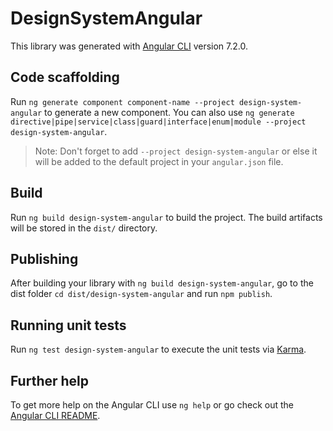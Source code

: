 # DesignSystemAngular

This library was generated with [Angular CLI](https://github.com/angular/angular-cli) version 7.2.0.

## Code scaffolding

Run `ng generate component component-name --project design-system-angular` to generate a new component. You can also use `ng generate directive|pipe|service|class|guard|interface|enum|module --project design-system-angular`.
> Note: Don't forget to add `--project design-system-angular` or else it will be added to the default project in your `angular.json` file. 

## Build

Run `ng build design-system-angular` to build the project. The build artifacts will be stored in the `dist/` directory.

## Publishing

After building your library with `ng build design-system-angular`, go to the dist folder `cd dist/design-system-angular` and run `npm publish`.

## Running unit tests

Run `ng test design-system-angular` to execute the unit tests via [Karma](https://karma-runner.github.io).

## Further help

To get more help on the Angular CLI use `ng help` or go check out the [Angular CLI README](https://github.com/angular/angular-cli/blob/master/README.md).
